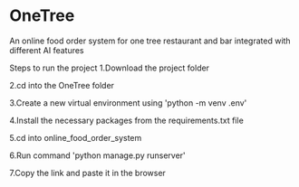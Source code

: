 # OneTree
An online food order system for one tree restaurant and bar integrated with different AI features

Steps to run the project
1.Download the project folder

2.cd into the OneTree folder

3.Create a new virtual environment using 'python -m venv .env'

4.Install the necessary packages from the requirements.txt file

5.cd into online_food_order_system

6.Run command 'python manage.py runserver'

7.Copy the link and paste it in the browser
